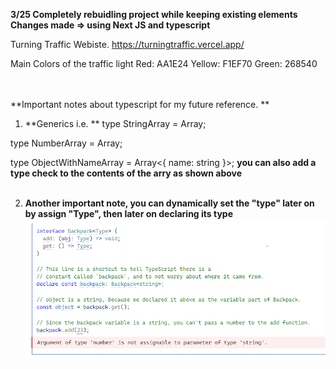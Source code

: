 **3/25 Completely rebuidling project while keeping existing elements**
**Changes made => using Next JS and typescript**

Turning Traffic Webiste. 
https://turningtraffic.vercel.app/

Main Colors of the traffic light
Red: AA1E24 Yellow: F1EF70 Green: 268540

<br><br>
**Important notes about typescript for my future reference. **
1. **Generics i.e. **
type StringArray = Array<string>;
  
type NumberArray = Array<number>;
  
type ObjectWithNameArray = Array<{ name: string }>;
**you can also add a type check to the contents of the arry as shown above**
<br><br>

2. **Another important note, you can dynamically set the "type" later on by assign "Type", then later on declaring its type**
![dynamic_type](https://github.com/kobayashikento/turningtraffic/blob/main/src/assests/readme_pictures/キャプチャ.PNG/?raw=true)
